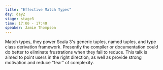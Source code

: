 ```yaml
---
title: "Effective Match Types"
day: day2
stage: stage3
time: 17:00 - 17:40
speaker: Jamie Thompson
---
```


Match types, they power Scala 3's generic tuples, named tuples, and type class derivation framework. Presently the compiler or documentation could do better to eliminate frustrations when they fail to reduce. This talk is aimed to point users in the right direction, as well as provide strong motivation and reduce "fear" of complexity. 
